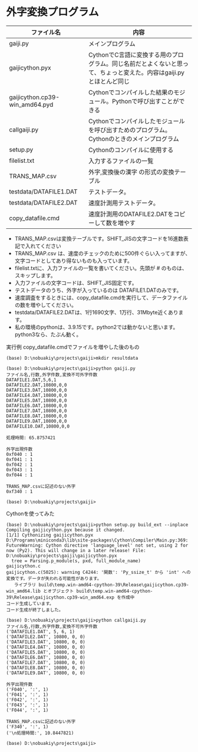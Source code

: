 # 外字変換プログラム

| ファイル名 | 内容 |
| ---------- | ---- |
| gaiji.py | メインプログラム |
| gaijicython.pyx | CythonでC言語に変換する用のプログラム。同じ名前だとよくないと思って、ちょっと変えた。内容はgaiji.pyとほとんど同じ |
| gaijicython.cp39-win_amd64.pyd | Cythonでコンパイルした結果のモジュール。Pythonで呼び出すことができる |
| callgaiji.py | Cythonでコンパイルしたモジュールを呼び出すためのプログラム。Cythonのときのメインプログラム |
| setup.py | Cythonのコンパイルに使用する |
| filelist.txt | 入力するファイルの一覧 |
| TRANS_MAP.csv | 外字,変換後の漢字 の形式の変換テーブル |
| testdata/DATAFILE1.DAT | テストデータ。 |
| testdata/DATAFILE2.DAT | 速度計測用テストデータ。 |
| copy_datafile.cmd | 速度計測用のDATAFILE2.DATをコピーして数を増やす |

* TRANS_MAP.csvは変換テーブルです。SHIFT_JISの文字コードを16進数表記で入れてください
* TRANS_MAP.csv は、速度のチェックのために500件ぐらい入ってますが、文字コードとしてあり得ないものも入っています。
* filelist.txtに、入力ファイルの一覧を書いてください。先頭が # のものは、スキップします。
* 入力ファイルの文字コードは、SHIFT_JIS固定です。
* テストデータのうち、外字が入っているのは DATAFILE1.DATのみです。
* 速度調査をするときには、copy_datafile.cmdを実行して、データファイルの数を増やしてください。
* testdata/DATAFILE2.DATは、1行1690文字、1万行、31Mbyte近くあります。
* 私の環境のpythonは、3.9.15です。python2では動かないと思います。python3なら、たぶん動く。

実行例 copy_datafile.cmdでファイルを増やした後のもの
```DOS
(base) D:\nobuakiy\projects\gaiji>mkdir resultdata

(base) D:\nobuakiy\projects\gaiji>python gaiji.py
ファイル名,行数,外字件数,変換不可外字件数
DATAFILE1.DAT,5,6,1
DATAFILE2.DAT,10800,0,0
DATAFILE3.DAT,10800,0,0
DATAFILE4.DAT,10800,0,0
DATAFILE5.DAT,10800,0,0
DATAFILE6.DAT,10800,0,0
DATAFILE7.DAT,10800,0,0
DATAFILE8.DAT,10800,0,0
DATAFILE9.DAT,10800,0,0
DATAFILE10.DAT,10800,0,0

処理時間: 65.8757421

外字出現件数
0xf040 : 1
0xf041 : 1
0xf042 : 1
0xf043 : 1
0xf044 : 1

TRANS_MAP.csvに記述のない外字
0xf340 : 1

(base) D:\nobuakiy\projects\gaiji>
```

Cythonを使ってみた
```DOC
(base) D:\nobuakiy\projects\gaiji>python setup.py build_ext --inplace
Compiling gaijicython.pyx because it changed.
[1/1] Cythonizing gaijicython.pyx
D:\Programs\miniconda3\lib\site-packages\Cython\Compiler\Main.py:369: FutureWarning: Cython directive 'language_level' not set, using 2 for now (Py2). This will change in a later release! File: D:\nobuakiy\projects\gaiji\gaijicython.pyx
  tree = Parsing.p_module(s, pxd, full_module_name)
gaijicython.c
gaijicython.c(5025): warning C4244: '関数': 'Py_ssize_t' から 'int' への変換です。データが失われる可能性があります。
   ライブラリ build\temp.win-amd64-cpython-39\Release\gaijicython.cp39-win_amd64.lib とオブジェクト build\temp.win-amd64-cpython-39\Release\gaijicython.cp39-win_amd64.exp を作成中
コード生成しています。
コード生成が終了しました。

(base) D:\nobuakiy\projects\gaiji>python callgaiji.py
ファイル名,行数,外字件数,変換不可外字件数
('DATAFILE1.DAT', 5, 6, 1)
('DATAFILE2.DAT', 10800, 0, 0)
('DATAFILE3.DAT', 10800, 0, 0)
('DATAFILE4.DAT', 10800, 0, 0)
('DATAFILE5.DAT', 10800, 0, 0)
('DATAFILE6.DAT', 10800, 0, 0)
('DATAFILE7.DAT', 10800, 0, 0)
('DATAFILE8.DAT', 10800, 0, 0)
('DATAFILE9.DAT', 10800, 0, 0)

外字出現件数
('F040', ':', 1)
('F041', ':', 1)
('F042', ':', 1)
('F043', ':', 1)
('F044', ':', 1)

TRANS_MAP.csvに記述のない外字
('F340', ':', 1)
('\n処理時間:', 10.8447821)

(base) D:\nobuakiy\projects\gaiji>
```
